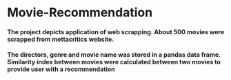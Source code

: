 # Movie-Recommendation
#### The project depicts application of web scrapping. About 500 movies were scrapped from mettacritics website.
#### The directors, genre and movie name was stored in a pandas data frame. Similarity index between movies were calculated between two movies to provide user with a recommendation 
